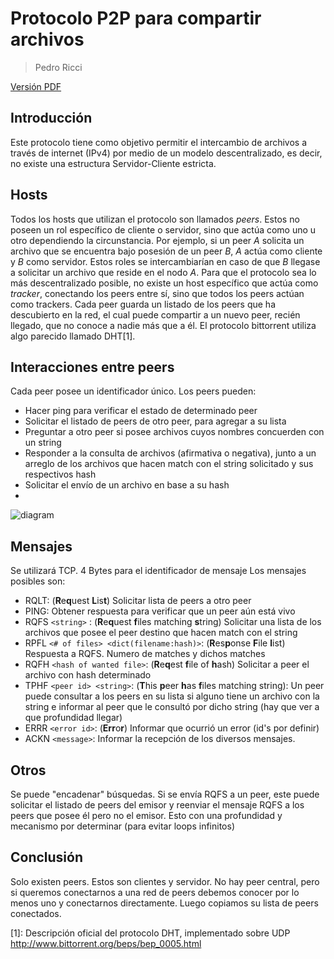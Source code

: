 ﻿
Protocolo P2P para compartir archivos
==============================
> Pedro Ricci

[Versión PDF](./Protocolo.pdf)

## Introducción
Este protocolo tiene como objetivo permitir el intercambio de archivos a través de internet (IPv4) por medio de un modelo descentralizado, es decir, no existe una estructura Servidor-Cliente estricta.

## Hosts
Todos los hosts que utilizan el protocolo son llamados *peers*. Estos no poseen un rol específico de cliente o servidor, sino que actúa como uno u otro dependiendo la  circunstancia. Por ejemplo, si un peer *A* solicita un archivo que se encuentra bajo posesión de un peer *B*, *A* actúa como cliente y *B* como servidor. Estos roles se intercambiarían en caso de que *B* llegase a solicitar un archivo que reside en el nodo *A*.
Para que el protocolo sea lo más descentralizado posible, no existe un host específico que actúa como *tracker*, conectando los peers entre sí, sino que todos los peers actúan como trackers. Cada peer guarda un listado de los peers que ha descubierto en la red, el cual puede compartir a un nuevo peer, recién llegado, que no conoce a nadie más que a él. El protocolo bittorrent utiliza algo parecido llamado DHT[1].

## Interacciones entre peers
Cada peer posee un identificador único.
Los peers pueden:
- Hacer ping para verificar el estado de determinado peer
- Solicitar el listado de peers de otro peer, para agregar a su lista
- Preguntar a otro peer si posee archivos cuyos nombres concuerden con un string
- Responder a la consulta de archivos (afirmativa o negativa), junto a un arreglo de los archivos que hacen match con el string solicitado y sus respectivos hash
- Solicitar el envío de un archivo en base a su hash
- 

![diagram](https://snag.gy/CmQt4o.jpg)

## Mensajes
Se utilizará TCP.
4  Bytes para el identificador de mensaje
Los mensajes posibles son:
- RQLT: (**R**e**q**uest **L**is**t**) Solicitar lista de peers a otro peer
- PING: Obtener respuesta para verificar que un peer aún está vivo
- RQFS `<string>` : (**R**e**q**uest **f**iles matching **s**tring) Solicitar una lista de los archivos que posee el peer destino que hacen match con el string
- RPFL `<# of files> <dict(filename:hash)>`: (**R**es**p**onse **F**ile **l**ist) Respuesta a RQFS. Numero de matches y dichos matches
- RQFH `<hash of wanted file>`: (**R**e**q**est **f**ile of **h**ash) Solicitar a peer el archivo con hash determinado
- TPHF `<peer id> <string>`: (**T**his **p**eer **h**as **f**iles matching string): Un peer puede consultar a los peers en su lista si alguno tiene un archivo con la string e informar al peer que le consultó por dicho string (hay que ver a que profundidad llegar)
- ERRR `<error id>`: (**Err**o**r**) Informar que ocurrió un error (id's por definir)
- ACKN `<message>`: Informar la recepción de los diversos mensajes.

## Otros
Se puede "encadenar" búsquedas. Si se envía RQFS a un peer, este puede solicitar el listado de peers del emisor y reenviar el mensaje RQFS a los peers que posee él pero no el emisor. Esto con una profundidad y mecanismo por determinar (para evitar loops infinitos)

## Conclusión
Solo existen peers. Estos son clientes y servidor. 
No hay peer central, pero si queremos conectarnos a una red de peers debemos conocer por lo menos uno y conectarnos directamente. Luego copiamos su lista de peers conectados.












[1]: Descripción oficial del protocolo DHT, implementado sobre UDP http://www.bittorrent.org/beps/bep_0005.html
